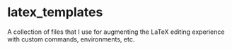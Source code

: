 # latex_templates
A collection of files that I use for augmenting the LaTeX editing experience with custom commands, environments, etc.
